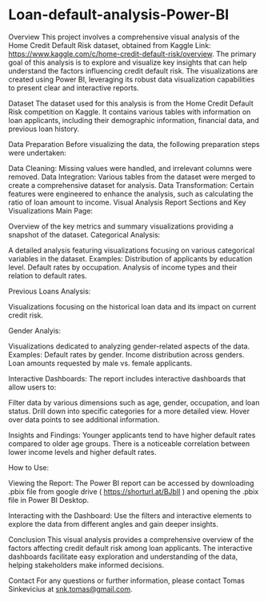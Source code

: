 # Loan-default-analysis-Power-BI

Overview
This project involves a comprehensive visual analysis of the Home Credit Default Risk dataset, obtained from Kaggle Link: https://www.kaggle.com/c/home-credit-default-risk/overview. The primary goal of this analysis is to explore and visualize key insights that can help understand the factors influencing credit default risk. The visualizations are created using Power BI, leveraging its robust data visualization capabilities to present clear and interactive reports.

Dataset
The dataset used for this analysis is from the Home Credit Default Risk competition on Kaggle. It contains various tables with information on loan applicants, including their demographic information, financial data, and previous loan history.

Data Preparation
Before visualizing the data, the following preparation steps were undertaken:

Data Cleaning: Missing values were handled, and irrelevant columns were removed.
Data Integration: Various tables from the dataset were merged to create a comprehensive dataset for analysis.
Data Transformation: Certain features were engineered to enhance the analysis, such as calculating the ratio of loan amount to income.
Visual Analysis
Report Sections and Key Visualizations
Main Page:

Overview of the key metrics and summary visualizations providing a snapshot of the dataset.
Categorical Analysis:

A detailed analysis featuring visualizations focusing on various categorical variables in the dataset.
Examples:
Distribution of applicants by education level.
Default rates by occupation.
Analysis of income types and their relation to default rates.

Previous Loans Analysis:

Visualizations focusing on the historical loan data and its impact on current credit risk.

Gender Analyis:

Visualizations dedicated to analyzing gender-related aspects of the data.
Examples:
Default rates by gender.
Income distribution across genders.
Loan amounts requested by male vs. female applicants.

Interactive Dashboards:
The report includes interactive dashboards that allow users to:

Filter data by various dimensions such as age, gender, occupation, and loan status.
Drill down into specific categories for a more detailed view.
Hover over data points to see additional information.

Insights and Findings:
Younger applicants tend to have higher default rates compared to older age groups.
There is a noticeable correlation between lower income levels and higher default rates.

How to Use:

Viewing the Report: The Power BI report can be accessed by downloading .pbix file from google drive ( https://shorturl.at/BJblI ) and opening the .pbix file in Power BI Desktop.

Interacting with the Dashboard: Use the filters and interactive elements to explore the data from different angles and gain deeper insights.

Conclusion
This visual analysis provides a comprehensive overview of the factors affecting credit default risk among loan applicants. The interactive dashboards facilitate easy exploration and understanding of the data, helping stakeholders make informed decisions.

Contact
For any questions or further information, please contact Tomas Sinkevicius at snk.tomas@gmail.com.
